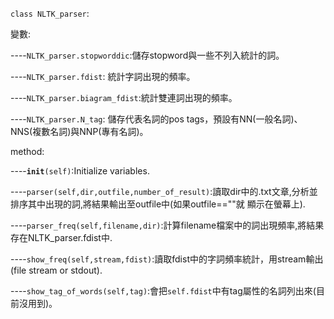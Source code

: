 <code>class NLTK_parser</code>:

變數:

  ----<code>NLTK_parser.stopworddic</code>:儲存stopword與一些不列入統計的詞。
  
  ----<code>NLTK_parser.fdist</code>:	統計字詞出現的頻率。
  
  ----<code>NLTK_parser.biagram_fdist</code>:統計雙連詞出現的頻率。
  
  ----<code>NLTK_parser.N_tag</code>:	儲存代表名詞的pos tags，預設有NN(一般名詞)、NNS(複數名詞)與NNP(專有名詞)。

method:

  ----<code>__init__(self)</code>:Initialize variables.

  ----<code>parser(self,dir,outfile,number_of_result)</code>:讀取dir中的.txt文章,分析並排序其中出現的詞,將結果輸出至outfile中(如果outfile==""就  顯示在螢幕上).

  ----<code>parser_freq(self,filename,dir)</code>:計算filename檔案中的詞出現頻率,將結果存在NLTK_parser.fdist中.
  
  ----<code>show_freq(self,stream,fdist)</code>:讀取fdist中的字詞頻率統計，用stream輸出(file stream or stdout).
  
  ----<code>show_tag_of_words(self,tag)</code>:會把<code>self.fdist</code>中有tag屬性的名詞列出來(目前沒用到)。
  
  


